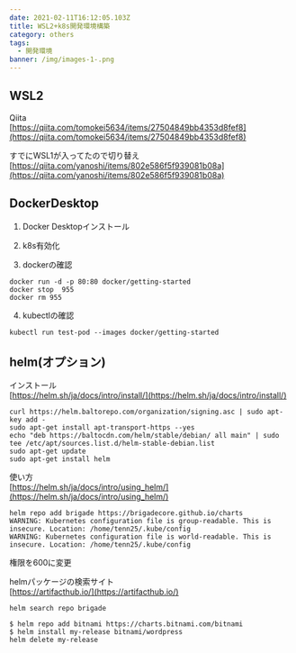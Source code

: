```yaml
---
date: 2021-02-11T16:12:05.103Z
title: WSL2+k8s開発環境構築
category: others
tags:
  - 開発環境
banner: /img/images-1-.png
---
```

## WSL2

Qiita  
[https://qiita.com/tomokei5634/items/27504849bb4353d8fef8](https://qiita.com/tomokei5634/items/27504849bb4353d8fef8)



すでにWSL1が入ってたので切り替え  
[https://qiita.com/yanoshi/items/802e586f5f939081b08a](https://qiita.com/yanoshi/items/802e586f5f939081b08a)


## DockerDesktop

1. Docker Desktopインストール
2. k8s有効化

3. dockerの確認

```
docker run -d -p 80:80 docker/getting-started
docker stop  955
docker rm 955
```

4. kubectlの確認

```
kubectl run test-pod --images docker/getting-started
```

## helm(オプション)

インストール  
[https://helm.sh/ja/docs/intro/install/](https://helm.sh/ja/docs/intro/install/)

```
curl https://helm.baltorepo.com/organization/signing.asc | sudo apt-key add -
sudo apt-get install apt-transport-https --yes
echo "deb https://baltocdn.com/helm/stable/debian/ all main" | sudo tee /etc/apt/sources.list.d/helm-stable-debian.list
sudo apt-get update
sudo apt-get install helm
```

使い方  
[https://helm.sh/ja/docs/intro/using_helm/](https://helm.sh/ja/docs/intro/using_helm/)

```
helm repo add brigade https://brigadecore.github.io/charts
WARNING: Kubernetes configuration file is group-readable. This is insecure. Location: /home/tenn25/.kube/config
WARNING: Kubernetes configuration file is world-readable. This is insecure. Location: /home/tenn25/.kube/config
```

権限を600に変更


helmパッケージの検索サイト  
[https://artifacthub.io/](https://artifacthub.io/)

```
helm search repo brigade
```

```
$ helm repo add bitnami https://charts.bitnami.com/bitnami
$ helm install my-release bitnami/wordpress
helm delete my-release
```
